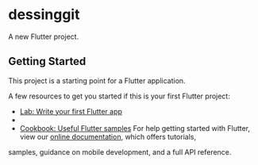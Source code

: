 # dessinggit

A new Flutter project. 
## Getting Started 
This project is a starting point for a Flutter application.

A few resources to get you started if this is your first Flutter project:
- [Lab: Write your first Flutter app](https://flutter.dev/docs/get-started/codelab)
- 
- [Cookbook: Useful Flutter samples](https://flutter.dev/docs/cookbook)
For help getting started with Flutter, view our
[online documentation](https://flutter.dev/docs), which offers tutorials,

samples, guidance on mobile development, and a full API reference.

